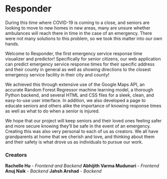 # Responder
During this time where COVID-19 is coming to a close, and seniors are looking to move to new homes in new areas, many are unsure whether ambulances will reach there in time in the case of an emergency. There were not many solutions to this problem, so we took this matter into our own hands.

Welcome to Responder, the first emergency service response time visualizer and predictor! Specifically for senior citizens, our web application can predict emergency service response times for their specific address and their county in general as well as showing directions to the closest emergency service facility in their city and county!

We achieved this through extensive use of the Google Maps API, an accurate Random Forest Regressor machine learning model, a thorough Python backend, and several HTML and CSS files for a sleek, clean, and easy-to-use user interface. In addition, we also developed a page to educate seniors and others alike the importance of knowing response times as well as what to do when a senior is injured.

We hope that our project will keep seniors and their loved ones feeling safer and more secure knowing they’ll be safe in the event of an emergency. Creating this was also very personal to each of us as creators. We all have grandparents at home that we cherish and love, and thinking about them and their safety is what drove us as individuals to pursue our work. 

### Creators
**Rachelle Hu** - *Frontend and Backend*
**Abhijith Varma Mudunuri** - *Frontend*
**Anuj Naik** - *Backend*
**Jahsh Arshad** - *Backend*
